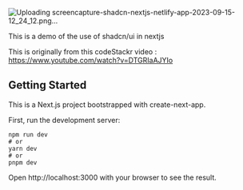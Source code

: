 ![Uploading screencapture-shadcn-nextjs-netlify-app-2023-09-15-12_24_12.png…]()

This is a demo of the use of shadcn/ui in nextjs

This is originally from this codeStackr video : https://www.youtube.com/watch?v=DTGRIaAJYIo
## Getting Started

This is a Next.js project bootstrapped with create-next-app.

First, run the development server:
```
npm run dev
# or
yarn dev
# or
pnpm dev
```
Open http://localhost:3000 with your browser to see the result.
